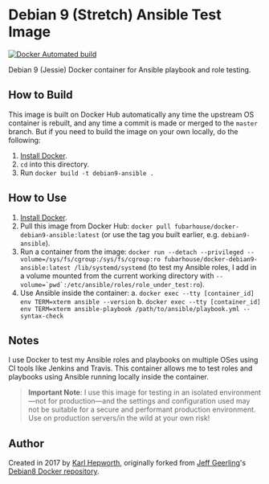 # Debian 9 (Stretch) Ansible Test Image

[![Docker Automated build](https://img.shields.io/docker/automated/fubarhouse/docker-debian9-ansible.svg?maxAge=2592000)](https://hub.docker.com/r/fubarhouse/docker-debian9-ansible/)

Debian 9 (Jessie) Docker container for Ansible playbook and role testing.

## How to Build

This image is built on Docker Hub automatically any time the upstream OS container is rebuilt, and any time a commit is made or merged to the `master` branch. But if you need to build the image on your own locally, do the following:

  1. [Install Docker](https://docs.docker.com/engine/installation/).
  2. `cd` into this directory.
  3. Run `docker build -t debian9-ansible .`

## How to Use

  1. [Install Docker](https://docs.docker.com/engine/installation/).
  2. Pull this image from Docker Hub: `docker pull fubarhouse/docker-debian9-ansible:latest` (or use the tag you built earlier, e.g. `debian9-ansible`).
  3. Run a container from the image: `docker run --detach --privileged --volume=/sys/fs/cgroup:/sys/fs/cgroup:ro fubarhouse/docker-debian9-ansible:latest /lib/systemd/systemd` (to test my Ansible roles, I add in a volume mounted from the current working directory with ``--volume=`pwd`:/etc/ansible/roles/role_under_test:ro``).
  4. Use Ansible inside the container:
    a. `docker exec --tty [container_id] env TERM=xterm ansible --version`
    b. `docker exec --tty [container_id] env TERM=xterm ansible-playbook /path/to/ansible/playbook.yml --syntax-check`

## Notes

I use Docker to test my Ansible roles and playbooks on multiple OSes using CI tools like Jenkins and Travis. This container allows me to test roles and playbooks using Ansible running locally inside the container.

> **Important Note**: I use this image for testing in an isolated environment—not for production—and the settings and configuration used may not be suitable for a secure and performant production environment. Use on production servers/in the wild at your own risk!

## Author

Created in 2017 by [Karl Hepworth](https://twitter.com/fubarhouse), originally forked from [Jeff Geerling](http://jeffgeerling.com/)'s [Debian8 Docker repository](https://github.com/geerlingguy/docker-debian8-ansible).
